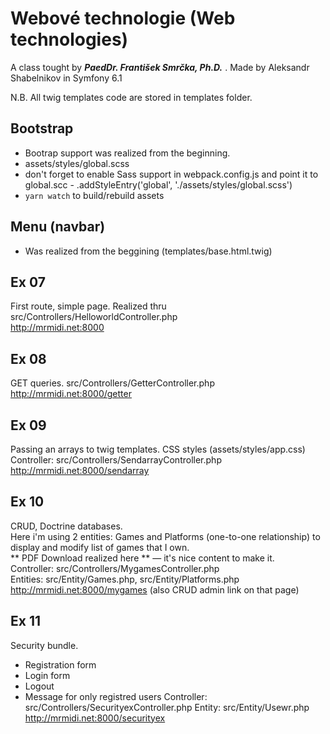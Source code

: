 # Webové technologie (Web technologies)
A class tought by ***PaedDr. František Smrčka, Ph.D.*** . 
Made by Aleksandr Shabelnikov in Symfony 6.1 

N.B. All twig templates code are stored in templates folder.  

## Bootstrap
* Bootrap support was realized from the beginning.
* assets/styles/global.scss 
* don't forget to enable Sass support in webpack.config.js and point it to global.scc - .addStyleEntry('global', './assets/styles/global.scss')
* `yarn watch` to build/rebuild assets

## Menu (navbar)
* Was realized from the beggining (templates/base.html.twig)

## Ex 07
First route, simple page. Realized thru src/Controllers/HelloworldController.php  
http://mrmidi.net:8000

## Ex 08
GET queries. src/Controllers/GetterController.php  
http://mrmidi.net:8000/getter

## Ex 09
Passing an arrays to twig templates. CSS styles (assets/styles/app.css)  
Controller: src/Controllers/SendarrayController.php  
http://mrmidi.net:8000/sendarray

## Ex 10
CRUD, Doctrine databases.  
Here i'm using 2 entities: Games and Platforms (one-to-one relationship) to display and modify list of games that I own.  
** PDF Download realized here ** — it's nice content to make it.  
Controller: src/Controllers/MygamesController.php  
Entities: src/Entity/Games.php, src/Entity/Platforms.php  
http://mrmidi.net:8000/mygames (also CRUD admin link on that page)

## Ex 11
Security bundle.
* Registration form
* Login form
* Logout
* Message for only registred users
Controller: src/Controllers/SecurityexController.php
Entity: src/Entity/Usewr.php
http://mrmidi.net:8000/securityex